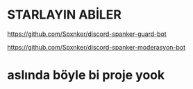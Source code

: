 # STARLAYIN ABİLER
https://github.com/Spxnker/discord-spanker-guard-bot

https://github.com/Spxnker/discord-spanker-moderasyon-bot

# aslında böyle bi proje yook
